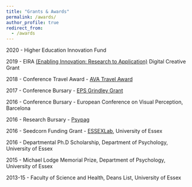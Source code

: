 ```yaml
---
title: "Grants & Awards"
permalink: /awards/
author_profile: true
redirect_from: 
  - /awards
---
```


2020 - Higher Education Innovation Fund

2019 - EIRA [(Enabling Innovation: Research to Application)](http://easternarc.ac.uk/eira/) Digital Creative Grant

2018 -  Conference Travel Award - [AVA Travel Award](http://www.theava.net/awards/travel.php)

2017 -  Conference Bursary - [EPS Grindley Grant](http://www.eps.ac.uk/index.php/grindley-grants-for-conference-attendance)

2016 - Conference Bursary - European Conference on Visual Perception, Barcelona

2016 -  Research Bursary - [Psypag](http://www.psypag.co.uk/bursaries-2/)

2016 -  Seedcorn Funding Grant - [ESSEXLab](https://www1.essex.ac.uk/essexlab/), University of Essex 

2016 - Departmental Ph.D Scholarship, Department of Psychology, University of Essex

2015 - Michael Lodge Memorial Prize, Department of Psychology, University of Essex

2013-15 - Faculty of Science and Health, Deans List, University of Essex
